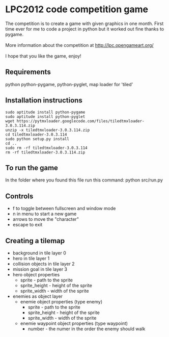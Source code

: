 LPC2012 code competition game
=======

The competition is to create a game with given graphics in one month. First time ever for me to code a project in python but it worked out fine thanks to pygame.<br><br>
More information about the competition at http://lpc.opengameart.org/<br><br>
I hope that you like the game, enjoy!

Requirements
-------
python python-pygame, python-pyglet, map loader for 'tiled'

Installation instructions
-------

    sudo aptitude install python-pygame
    sudo aptitude install python-pyglet
    wget https://pytmxloader.googlecode.com/files/tiledtmxloader-3.0.3.114.zip
    unzip -x tiledtmxloader-3.0.3.114.zip
    cd tiledtmxloader-3.0.3.114
    sudo python setup.py install
    cd ..
    sudo rm -rf tiledtmxloader-3.0.3.114
    rm -rf tiledtmxloader-3.0.3.114.zip

To run the game
-------
In the folder where you found this file run this command: python src/run.py

Controls
-------
- f to toggle between fullscreen and window mode
- n in menu to start a new game
- arrows to move the "character"
- escape to exit

Creating a tilemap
-------
- background in tile layer 0
- hero in tile layer 1
- collision objects in tile layer 2
- mission goal in tile layer 3
- hero object properties
	- sprite - path to the sprite
	- sprite_height - height of the sprite
	- sprite_width - width of the sprite
- enemies as object layer
	- enemie object properties (type enemy)
		- sprite - path to the sprite
		- sprite_height - height of the sprite
		- sprite_width - width of the sprite
	- enemie waypoint object properties (type waypoint)
		- number - the numer in the order the enemy should walk
